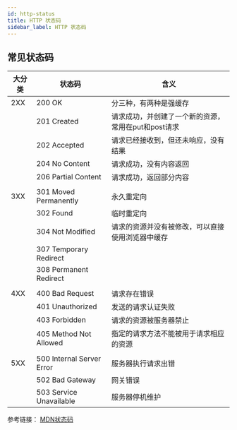 ```yaml
---
id: http-status
title: HTTP 状态码
sidebar_label: HTTP 状态码
---
```


## 常见状态码

| 大分类 | 状态码 | 含义 |
|  ----  | ----  |---- |
| 2XX | 200 OK | 分三种，有两种是强缓存|
|     |201 Created|请求成功，并创建了一个新的资源，常用在put和post请求|
|     |202 Accepted|请求已经接收到，但还未响应，没有结果|
|     |204 No Content|请求成功，没有内容返回|
|     |206 Partial Content|请求成功，返回部分内容|
||||
| 3XX |301 Moved Permanently|永久重定向|
|     |302 Found|临时重定向|
|     |304 Not Modified|请求的资源并没有被修改，可以直接使用浏览器中缓存|
|     |307 Temporary Redirect|
|     |308 Permanent Redirect|
||||
| 4XX |400 Bad Request|请求存在错误|
|     |401 Unauthorized|发送的请求认证失败|
|     |403 Forbidden|请求的资源被服务器禁止|
|     |405 Method Not Allowed|指定的请求方法不能被用于请求相应的资源|
||||
|5XX  |500 Internal Server Error|服务器执行请求出错|
|     |502 Bad Gateway|网关错误|
|     |503 Service Unavailable|服务器停机维护|


参考链接： [MDN状态码](https://developer.mozilla.org/zh-CN/docs/Web/HTTP/Status)
